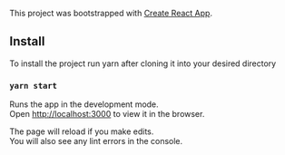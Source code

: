 This project was bootstrapped with [Create React App](https://github.com/facebook/create-react-app).

## Install

To install the project run yarn after cloning it into your desired directory

### `yarn start`

Runs the app in the development mode.<br>
Open [http://localhost:3000](http://localhost:3000) to view it in the browser.

The page will reload if you make edits.<br>
You will also see any lint errors in the console.
